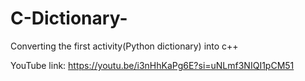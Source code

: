 # C-Dictionary-
Converting the first activity(Python dictionary) into c++

YouTube link:
https://youtu.be/i3nHhKaPg6E?si=uNLmf3NIQI1pCM51

